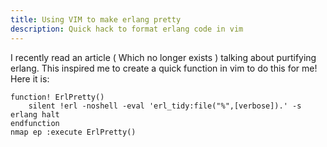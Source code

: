 ```yaml
---
title: Using VIM to make erlang pretty
description: Quick hack to format erlang code in vim
---
```


I recently read an article ( Which no longer exists  ) talking about purtifying erlang. This inspired me to create a quick function in vim to do this for me!
Here it is:

    function! ErlPretty()
        silent !erl -noshell -eval 'erl_tidy:file("%",[verbose]).' -s erlang halt
    endfunction
    nmap ep :execute ErlPretty()
